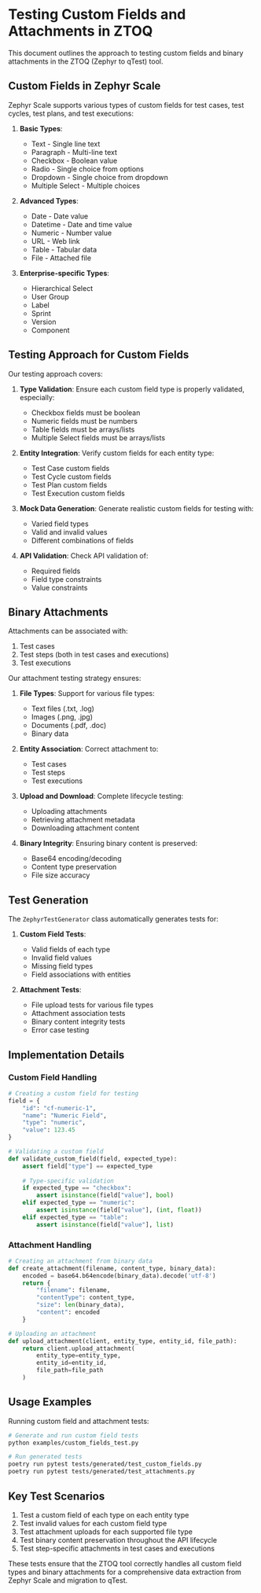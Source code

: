 # Testing Custom Fields and Attachments in ZTOQ

This document outlines the approach to testing custom fields and binary attachments in the ZTOQ (Zephyr to qTest) tool.

## Custom Fields in Zephyr Scale

Zephyr Scale supports various types of custom fields for test cases, test cycles, test plans, and test executions:

1. **Basic Types**:
   - Text - Single line text
   - Paragraph - Multi-line text
   - Checkbox - Boolean value
   - Radio - Single choice from options
   - Dropdown - Single choice from dropdown
   - Multiple Select - Multiple choices

2. **Advanced Types**:
   - Date - Date value
   - Datetime - Date and time value
   - Numeric - Number value
   - URL - Web link
   - Table - Tabular data
   - File - Attached file

3. **Enterprise-specific Types**:
   - Hierarchical Select
   - User Group
   - Label
   - Sprint
   - Version
   - Component

## Testing Approach for Custom Fields

Our testing approach covers:

1. **Type Validation**: Ensure each custom field type is properly validated, especially:
   - Checkbox fields must be boolean
   - Numeric fields must be numbers
   - Table fields must be arrays/lists
   - Multiple Select fields must be arrays/lists

2. **Entity Integration**: Verify custom fields for each entity type:
   - Test Case custom fields
   - Test Cycle custom fields
   - Test Plan custom fields
   - Test Execution custom fields

3. **Mock Data Generation**: Generate realistic custom fields for testing with:
   - Varied field types
   - Valid and invalid values
   - Different combinations of fields

4. **API Validation**: Check API validation of:
   - Required fields
   - Field type constraints
   - Value constraints

## Binary Attachments

Attachments can be associated with:

1. Test cases
2. Test steps (both in test cases and executions)
3. Test executions

Our attachment testing strategy ensures:

1. **File Types**: Support for various file types:
   - Text files (.txt, .log)
   - Images (.png, .jpg)
   - Documents (.pdf, .doc)
   - Binary data

2. **Entity Association**: Correct attachment to:
   - Test cases
   - Test steps
   - Test executions

3. **Upload and Download**: Complete lifecycle testing:
   - Uploading attachments
   - Retrieving attachment metadata
   - Downloading attachment content

4. **Binary Integrity**: Ensuring binary content is preserved:
   - Base64 encoding/decoding
   - Content type preservation
   - File size accuracy

## Test Generation

The `ZephyrTestGenerator` class automatically generates tests for:

1. **Custom Field Tests**:
   - Valid fields of each type
   - Invalid field values
   - Missing field types
   - Field associations with entities

2. **Attachment Tests**:
   - File upload tests for various file types
   - Attachment association tests
   - Binary content integrity tests
   - Error case testing

## Implementation Details

### Custom Field Handling

```python
# Creating a custom field for testing
field = {
    "id": "cf-numeric-1",
    "name": "Numeric Field",
    "type": "numeric",
    "value": 123.45
}

# Validating a custom field
def validate_custom_field(field, expected_type):
    assert field["type"] == expected_type
    
    # Type-specific validation
    if expected_type == "checkbox":
        assert isinstance(field["value"], bool)
    elif expected_type == "numeric":
        assert isinstance(field["value"], (int, float))
    elif expected_type == "table":
        assert isinstance(field["value"], list)
```

### Attachment Handling

```python
# Creating an attachment from binary data
def create_attachment(filename, content_type, binary_data):
    encoded = base64.b64encode(binary_data).decode('utf-8')
    return {
        "filename": filename,
        "contentType": content_type,
        "size": len(binary_data),
        "content": encoded
    }

# Uploading an attachment
def upload_attachment(client, entity_type, entity_id, file_path):
    return client.upload_attachment(
        entity_type=entity_type,
        entity_id=entity_id,
        file_path=file_path
    )
```

## Usage Examples

Running custom field and attachment tests:

```bash
# Generate and run custom field tests
python examples/custom_fields_test.py

# Run generated tests
poetry run pytest tests/generated/test_custom_fields.py
poetry run pytest tests/generated/test_attachments.py
```

## Key Test Scenarios

1. Test a custom field of each type on each entity type
2. Test invalid values for each custom field type
3. Test attachment uploads for each supported file type
4. Test binary content preservation throughout the API lifecycle
5. Test step-specific attachments in test cases and executions

These tests ensure that the ZTOQ tool correctly handles all custom field types and binary attachments for a comprehensive data extraction from Zephyr Scale and migration to qTest.
